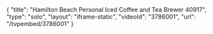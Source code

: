 {
    "title": "Hamilton Beach Personal Iced Coffee and Tea Brewer 40917",
    "type": "solo",
    "layout": "iframe-static",
    "videoId": "3786001",
    "url": "\/tvpembed\/3786001"
}